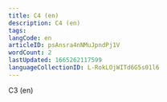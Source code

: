 ```yaml
---
title: C4 (en)
description: C4 (en)
tags: 
langCode: en
articleID: psAnsra4nNMuJpndPj1V
wordCount: 2
lastUpdated: 1665262117599
languageCollectionID: L-RokLOjWITd6G5s01l6
---
```


C3 (en)
